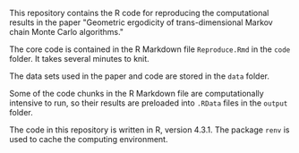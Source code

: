 This repository contains the R code for reproducing the computational results in the paper "Geometric ergodicity of trans-dimensional Markov chain Monte Carlo algorithms."

The core code is contained in the R Markdown file `Reproduce.Rmd` in the `code` folder.
It takes several minutes to knit.

The data sets used in the paper and code are stored in the `data` folder.

Some of the code chunks in the R Markdown file are computationally intensive to run, so their results are preloaded into `.RData` files in the `output` folder.

The code in this repository is written in R, version 4.3.1. The package `renv` is used to cache the computing environment.
